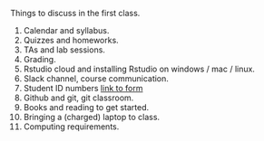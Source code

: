 Things to discuss in the first class.

1. Calendar and syllabus.
2. Quizzes and homeworks.
3. TAs and lab sessions.
4. Grading. 
5. Rstudio cloud and installing Rstudio on windows / mac / linux.
6. Slack channel, course communication.
7. Student ID numbers [link to form](https://goo.gl/forms/bVCAHoN4JYxvggnX2)
8. Github and git, git classroom.
9. Books and reading to get started.
10. Bringing a (charged) laptop to class.
11. Computing requirements. 


